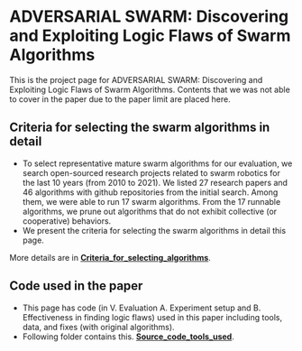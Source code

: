 # ADVERSARIAL SWARM: Discovering and Exploiting Logic Flaws of Swarm Algorithms

This is the project page for ADVERSARIAL SWARM: Discovering and Exploiting Logic Flaws of Swarm Algorithms. Contents that we was not able to cover in the paper due to the paper limit are placed here.

## Criteria for selecting the swarm algorithms in detail

- To select representative mature swarm algorithms for our evaluation, we search open-sourced research projects related to swarm robotics for the last 10 years (from 2010 to 2021). We listed 27 research papers and 46 algorithms with github repositories from the initial search. Among them, we were able to run 17 swarm algorithms. From the 17 runnable algorithms, we prune out algorithms that do not exhibit collective (or cooperative) behaviors.
- We present the criteria for selecting the swarm algorithms in detail this page.

More details are in **[Criteria_for_selecting_algorithms](https://github.com/adswarm/src/tree/main/Criteria_for_selecting_algorithms)**.

## Code used in the paper

- This page has code (in V. Evaluation A. Experiment setup and B. Effectiveness in finding logic flaws) used in this paper including tools, data, and fixes (with original algorithms).
- Following folder contains this. **[Source_code_tools_used](https://github.com/adswarm/src/tree/main/Source_code_tools_used)**.
